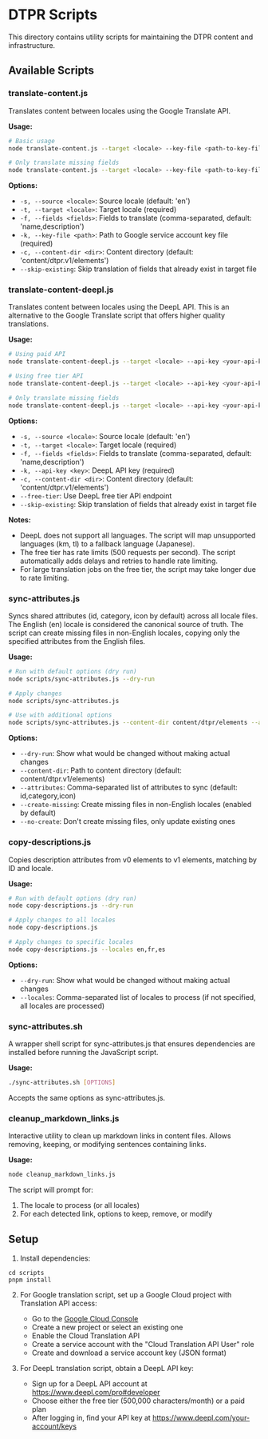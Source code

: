 # DTPR Scripts

This directory contains utility scripts for maintaining the DTPR content and infrastructure.

## Available Scripts

### translate-content.js

Translates content between locales using the Google Translate API.

**Usage:**
```bash
# Basic usage
node translate-content.js --target <locale> --key-file <path-to-key-file>

# Only translate missing fields
node translate-content.js --target <locale> --key-file <path-to-key-file> --skip-existing
```

**Options:**
- `-s, --source <locale>`: Source locale (default: 'en')
- `-t, --target <locale>`: Target locale (required)
- `-f, --fields <fields>`: Fields to translate (comma-separated, default: 'name,description')
- `-k, --key-file <path>`: Path to Google service account key file (required)
- `-c, --content-dir <dir>`: Content directory (default: 'content/dtpr.v1/elements')
- `--skip-existing`: Skip translation of fields that already exist in target file

### translate-content-deepl.js

Translates content between locales using the DeepL API. This is an alternative to the Google Translate script that offers higher quality translations.

**Usage:**
```bash
# Using paid API
node translate-content-deepl.js --target <locale> --api-key <your-api-key>

# Using free tier API
node translate-content-deepl.js --target <locale> --api-key <your-api-key> --free-tier

# Only translate missing fields
node translate-content-deepl.js --target <locale> --api-key <your-api-key> --skip-existing
```

**Options:**
- `-s, --source <locale>`: Source locale (default: 'en')
- `-t, --target <locale>`: Target locale (required)
- `-f, --fields <fields>`: Fields to translate (comma-separated, default: 'name,description')
- `-k, --api-key <key>`: DeepL API key (required)
- `-c, --content-dir <dir>`: Content directory (default: 'content/dtpr.v1/elements')
- `--free-tier`: Use DeepL free tier API endpoint
- `--skip-existing`: Skip translation of fields that already exist in target file

**Notes:**
- DeepL does not support all languages. The script will map unsupported languages (km, tl) to a fallback language (Japanese).
- The free tier has rate limits (500 requests per second). The script automatically adds delays and retries to handle rate limiting.
- For large translation jobs on the free tier, the script may take longer due to rate limiting.

### sync-attributes.js

Syncs shared attributes (id, category, icon by default) across all locale files. The English (en) locale is considered the canonical source of truth. The script can create missing files in non-English locales, copying only the specified attributes from the English files.

**Usage:**
```bash
# Run with default options (dry run)
node scripts/sync-attributes.js --dry-run

# Apply changes
node scripts/sync-attributes.js

# Use with additional options
node scripts/sync-attributes.js --content-dir content/dtpr/elements --attributes id,category,icon,custom_field
```

**Options:**
- `--dry-run`: Show what would be changed without making actual changes
- `--content-dir`: Path to content directory (default: content/dtpr.v1/elements)
- `--attributes`: Comma-separated list of attributes to sync (default: id,category,icon)
- `--create-missing`: Create missing files in non-English locales (enabled by default)
- `--no-create`: Don't create missing files, only update existing ones

### copy-descriptions.js

Copies description attributes from v0 elements to v1 elements, matching by ID and locale.

**Usage:**
```bash
# Run with default options (dry run)
node copy-descriptions.js --dry-run

# Apply changes to all locales
node copy-descriptions.js

# Apply changes to specific locales
node copy-descriptions.js --locales en,fr,es
```

**Options:**
- `--dry-run`: Show what would be changed without making actual changes
- `--locales`: Comma-separated list of locales to process (if not specified, all locales are processed)

### sync-attributes.sh

A wrapper shell script for sync-attributes.js that ensures dependencies are installed before running the JavaScript script.

**Usage:**
```bash
./sync-attributes.sh [OPTIONS]
```

Accepts the same options as sync-attributes.js.

### cleanup_markdown_links.js

Interactive utility to clean up markdown links in content files. Allows removing, keeping, or modifying sentences containing links.

**Usage:**
```bash
node cleanup_markdown_links.js
```

The script will prompt for:
1. The locale to process (or all locales)
2. For each detected link, options to keep, remove, or modify

## Setup

1. Install dependencies:
```
cd scripts
pnpm install
```

2. For Google translation script, set up a Google Cloud project with Translation API access:
   - Go to the [Google Cloud Console](https://console.cloud.google.com/)
   - Create a new project or select an existing one
   - Enable the Cloud Translation API
   - Create a service account with the "Cloud Translation API User" role
   - Create and download a service account key (JSON format)

3. For DeepL translation script, obtain a DeepL API key:
   - Sign up for a DeepL API account at https://www.deepl.com/pro#developer
   - Choose either the free tier (500,000 characters/month) or a paid plan
   - After logging in, find your API key at https://www.deepl.com/your-account/keys
